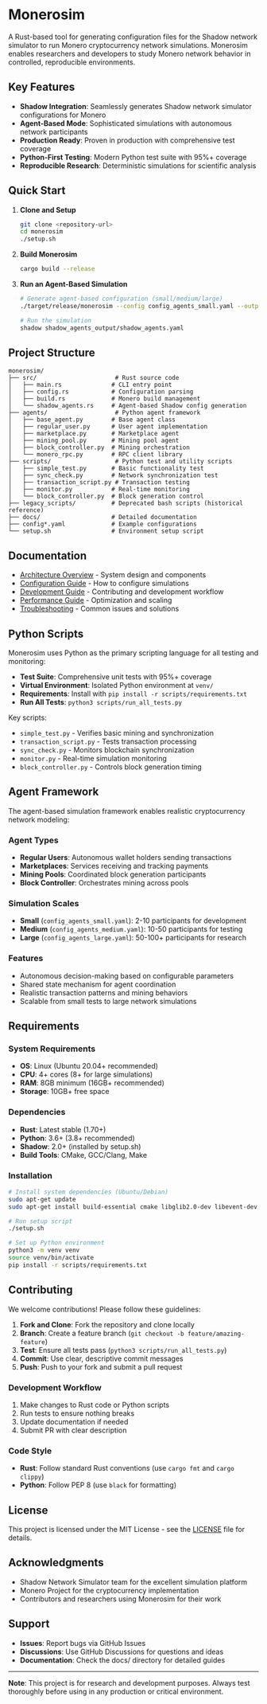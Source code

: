 # Monerosim

A Rust-based tool for generating configuration files for the Shadow network simulator to run Monero cryptocurrency network simulations. Monerosim enables researchers and developers to study Monero network behavior in controlled, reproducible environments.

## Key Features

- **Shadow Integration**: Seamlessly generates Shadow network simulator configurations for Monero
- **Agent-Based Mode**: Sophisticated simulations with autonomous network participants
- **Production Ready**: Proven in production with comprehensive test coverage
- **Python-First Testing**: Modern Python test suite with 95%+ coverage
- **Reproducible Research**: Deterministic simulations for scientific analysis

## Quick Start

1. **Clone and Setup**
   ```bash
   git clone <repository-url>
   cd monerosim
   ./setup.sh
   ```

2. **Build Monerosim**
   ```bash
   cargo build --release
   ```

3. **Run an Agent-Based Simulation**
   ```bash
   # Generate agent-based configuration (small/medium/large)
   ./target/release/monerosim --config config_agents_small.yaml --output shadow_agents_output
   
   # Run the simulation
   shadow shadow_agents_output/shadow_agents.yaml
   ```

## Project Structure

```
monerosim/
├── src/                      # Rust source code
│   ├── main.rs              # CLI entry point
│   ├── config.rs            # Configuration parsing
│   ├── build.rs             # Monero build management
│   └── shadow_agents.rs     # Agent-based Shadow config generation
├── agents/                   # Python agent framework
│   ├── base_agent.py        # Base agent class
│   ├── regular_user.py      # User agent implementation
│   ├── marketplace.py       # Marketplace agent
│   ├── mining_pool.py       # Mining pool agent
│   ├── block_controller.py  # Mining orchestration
│   └── monero_rpc.py        # RPC client library
├── scripts/                  # Python test and utility scripts
│   ├── simple_test.py       # Basic functionality test
│   ├── sync_check.py        # Network synchronization test
│   ├── transaction_script.py # Transaction testing
│   ├── monitor.py           # Real-time monitoring
│   └── block_controller.py  # Block generation control
├── legacy_scripts/          # Deprecated bash scripts (historical reference)
├── docs/                    # Detailed documentation
├── config*.yaml             # Example configurations
└── setup.sh                 # Environment setup script
```

## Documentation

- [Architecture Overview](docs/ARCHITECTURE.md) - System design and components
- [Configuration Guide](docs/CONFIGURATION.md) - How to configure simulations
- [Development Guide](docs/DEVELOPMENT.md) - Contributing and development workflow
- [Performance Guide](docs/PERFORMANCE.md) - Optimization and scaling
- [Troubleshooting](docs/TROUBLESHOOTING.md) - Common issues and solutions

## Python Scripts

Monerosim uses Python as the primary scripting language for all testing and monitoring:

- **Test Suite**: Comprehensive unit tests with 95%+ coverage
- **Virtual Environment**: Isolated Python environment at `venv/`
- **Requirements**: Install with `pip install -r scripts/requirements.txt`
- **Run All Tests**: `python3 scripts/run_all_tests.py`

Key scripts:
- `simple_test.py` - Verifies basic mining and synchronization
- `transaction_script.py` - Tests transaction processing
- `sync_check.py` - Monitors blockchain synchronization
- `monitor.py` - Real-time simulation monitoring
- `block_controller.py` - Controls block generation timing

## Agent Framework

The agent-based simulation framework enables realistic cryptocurrency network modeling:

### Agent Types
- **Regular Users**: Autonomous wallet holders sending transactions
- **Marketplaces**: Services receiving and tracking payments
- **Mining Pools**: Coordinated block generation participants
- **Block Controller**: Orchestrates mining across pools

### Simulation Scales
- **Small** (`config_agents_small.yaml`): 2-10 participants for development
- **Medium** (`config_agents_medium.yaml`): 10-50 participants for testing
- **Large** (`config_agents_large.yaml`): 50-100+ participants for research

### Features
- Autonomous decision-making based on configurable parameters
- Shared state mechanism for agent coordination
- Realistic transaction patterns and mining behaviors
- Scalable from small tests to large network simulations

## Requirements

### System Requirements
- **OS**: Linux (Ubuntu 20.04+ recommended)
- **CPU**: 4+ cores (8+ for large simulations)
- **RAM**: 8GB minimum (16GB+ recommended)
- **Storage**: 10GB+ free space

### Dependencies
- **Rust**: Latest stable (1.70+)
- **Python**: 3.6+ (3.8+ recommended)
- **Shadow**: 2.0+ (installed by setup.sh)
- **Build Tools**: CMake, GCC/Clang, Make

### Installation
```bash
# Install system dependencies (Ubuntu/Debian)
sudo apt-get update
sudo apt-get install build-essential cmake libglib2.0-dev libevent-dev libigraph-dev

# Run setup script
./setup.sh

# Set up Python environment
python3 -m venv venv
source venv/bin/activate
pip install -r scripts/requirements.txt
```

## Contributing

We welcome contributions! Please follow these guidelines:

1. **Fork and Clone**: Fork the repository and clone locally
2. **Branch**: Create a feature branch (`git checkout -b feature/amazing-feature`)
3. **Test**: Ensure all tests pass (`python3 scripts/run_all_tests.py`)
4. **Commit**: Use clear, descriptive commit messages
5. **Push**: Push to your fork and submit a pull request

### Development Workflow
1. Make changes to Rust code or Python scripts
2. Run tests to ensure nothing breaks
3. Update documentation if needed
4. Submit PR with clear description

### Code Style
- **Rust**: Follow standard Rust conventions (use `cargo fmt` and `cargo clippy`)
- **Python**: Follow PEP 8 (use `black` for formatting)

## License

This project is licensed under the MIT License - see the [LICENSE](LICENSE) file for details.

## Acknowledgments

- Shadow Network Simulator team for the excellent simulation platform
- Monero Project for the cryptocurrency implementation
- Contributors and researchers using Monerosim for their work

## Support

- **Issues**: Report bugs via GitHub Issues
- **Discussions**: Use GitHub Discussions for questions and ideas
- **Documentation**: Check the docs/ directory for detailed guides

---

**Note**: This project is for research and development purposes. Always test thoroughly before using in any production or critical environment.
